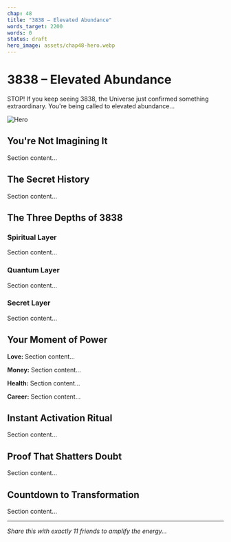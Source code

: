 ```yaml
---
chap: 48
title: "3838 – Elevated Abundance"
words_target: 2200
words: 0
status: draft
hero_image: assets/chap48-hero.webp
---
```


# 3838 – Elevated Abundance

STOP! If you keep seeing 3838, the Universe just confirmed something extraordinary. You're being called to elevated abundance...

![Hero](../assets/chap48-hero.webp)

## You're Not Imagining It

Section content...

## The Secret History

Section content...

## The Three Depths of 3838

### Spiritual Layer
Section content...

### Quantum Layer
Section content...

### Secret Layer
Section content...

## Your Moment of Power

**Love:** Section content...

**Money:** Section content...

**Health:** Section content...

**Career:** Section content...

## Instant Activation Ritual

Section content...

## Proof That Shatters Doubt

Section content...

## Countdown to Transformation

Section content...

---

*Share this with exactly 11 friends to amplify the energy...*
